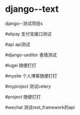 # django--text
django--测试项目s

#alipay
支付宝接口测试

#api
api测试

#django-ueditor
表情测试

#lugei
随便打打

#mysite
个人博客随便打打

#myproject
测试celery

#project
随便打打

#wechat
测试rest_framework的api